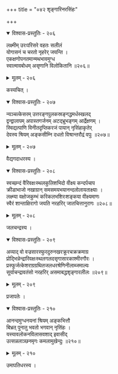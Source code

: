 +++
title = "०४२ शृङ्गारिनरसिंहः"

+++



<details open><summary>विश्वास-प्रस्तुतिः - २०६</summary>

लक्ष्मीम् उरःपरिसरे वहतः सलीलं  
योगासनं च चरतो नृहरेर् जयन्ति ।  
एकक्षणोपनतमान्मथभावमुग्ध  
स्वात्मावबोधम् असृणानि विलोकितानि ॥२०६॥
</details>

<details><summary>मूलम् - २०६</summary>

लक्ष्मीम् उरःपरिसरे वहतः सलीलं  
योगासनं च चरतो नृहरेर् जयन्ति ।  
एकक्षणोपनतमान्मथभावमुग्ध  
स्वात्मावबोधम् असृणानि विलोकितानि ॥२०६॥
</details>


कस्यचित् ।  



<details open><summary>विश्वास-प्रस्तुतिः - २०७</summary>

न्यञ्चत्केसरम् उत्तरङ्गपुलकस्रङ्नद्धमर्धस्खलद्  
द्वन्द्वालापम् अपास्तगर्जनम् अटद्भ्रूभङ्गम् आर्द्रेक्षणम् ।  
स्विद्यत्पाणि विनीतदृप्तिकरजं पायान् नृसिंहाकृतेर्  
देवस्य श्रियम् अङ्कसीम्नि दधतो विश्रान्तरौद्रं वपुः ॥२०७॥
</details>

<details><summary>मूलम् - २०७</summary>

न्यञ्चत्केसरम् उत्तरङ्गपुलकस्रङ्नद्धमर्धस्खलद्  
द्वन्द्वालापम् अपास्तगर्जनम् अटद्भ्रूभङ्गम् आर्द्रेक्षणम् ।  
स्विद्यत्पाणि विनीतदृप्तिकरजं पायान् नृसिंहाकृतेर्  
देवस्य श्रियम् अङ्कसीम्नि दधतो विश्रान्तरौद्रं वपुः ॥२०७॥
</details>


वैद्यगदाधरस्य ।  



<details open><summary>विश्वास-प्रस्तुतिः - २०८</summary>

स्वच्छन्दं वैरिवक्षःस्थलकुलिशभिदो वीक्ष्य कन्दर्पचाप  
क्रीडाभाजो नखाग्रान् समसमयभयानन्दलोलायताक्ष्याः ।  
लक्ष्म्या वक्षोजकुम्भं करिकलभशिरःशङ्कया वीक्ष्यमाणः  
स्वैरं शान्ताक्षिरागो जयति नरहरिर् जातचित्तानुरागः ॥२०८॥
</details>

<details><summary>मूलम् - २०८</summary>

स्वच्छन्दं वैरिवक्षःस्थलकुलिशभिदो वीक्ष्य कन्दर्पचाप  
क्रीडाभाजो नखाग्रान् समसमयभयानन्दलोलायताक्ष्याः ।  
लक्ष्म्या वक्षोजकुम्भं करिकलभशिरःशङ्कया वीक्ष्यमाणः  
स्वैरं शान्ताक्षिरागो जयति नरहरिर् जातचित्तानुरागः ॥२०८॥
</details>


जलचन्द्रस्य ।  



<details open><summary>विश्वास-प्रस्तुतिः - २०९</summary>

अव्याद् वो वज्रसारस्फुरदुरुनखरक्रूरचक्रक्रमाग्र  
प्रोद्भिन्नेन्द्रारिवक्षःस्थलगलदसृगासारकाश्मीरगौरः ।  
प्रस्फूर्जत्केशराग्रग्रथितजलधरश्रेणिनीलाब्जमाल्यः   
सूर्याचन्द्रावतंसो नरहरिर् असमाबद्धशृङ्गारलीलः ॥२०९॥
</details>

<details><summary>मूलम् - २०९</summary>

अव्याद् वो वज्रसारस्फुरदुरुनखरक्रूरचक्रक्रमाग्र  
प्रोद्भिन्नेन्द्रारिवक्षःस्थलगलदसृगासारकाश्मीरगौरः ।  
प्रस्फूर्जत्केशराग्रग्रथितजलधरश्रेणिनीलाब्जमाल्यः   
सूर्याचन्द्रावतंसो नरहरिर् असमाबद्धशृङ्गारलीलः ॥२०९॥
</details>


प्रजापतेः ।  



<details open><summary>विश्वास-प्रस्तुतिः - २१०</summary>

आनन्दमुग्धनयनां श्रियम् अङ्कभित्तौ   
बिभ्रत् पुनातु भवतो भगवान् नृसिंहः ।  
यस्यावलोकनविलासवशाद् इवासीद्   
उत्सन्नलाञ्छनमृगः कमलामुखेन्दुः ॥२१०॥
</details>

<details><summary>मूलम् - २१०</summary>

आनन्दमुग्धनयनां श्रियम् अङ्कभित्तौ   
बिभ्रत् पुनातु भवतो भगवान् नृसिंहः ।  
यस्यावलोकनविलासवशाद् इवासीद्   
उत्सन्नलाञ्छनमृगः कमलामुखेन्दुः ॥२१०॥
</details>


उमापतिधरस्य ।  

